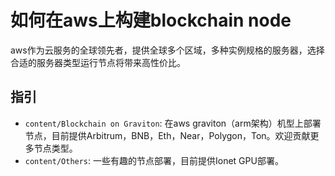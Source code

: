 # 如何在aws上构建blockchain node
aws作为云服务的全球领先者，提供全球多个区域，多种实例规格的服务器，选择合适的服务器类型运行节点将带来高性价比。

## 指引
* `content/Blockchain on Graviton`: 在aws graviton（arm架构）机型上部署节点，目前提供Arbitrum，BNB，Eth，Near，Polygon，Ton。欢迎贡献更多节点类型。
* `content/Others`: 一些有趣的节点部署，目前提供Ionet GPU部署。
